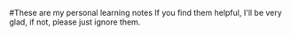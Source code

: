 #These are my personal learning notes
If you find them helpful, I'll be very glad, if not, please just ignore them. 
